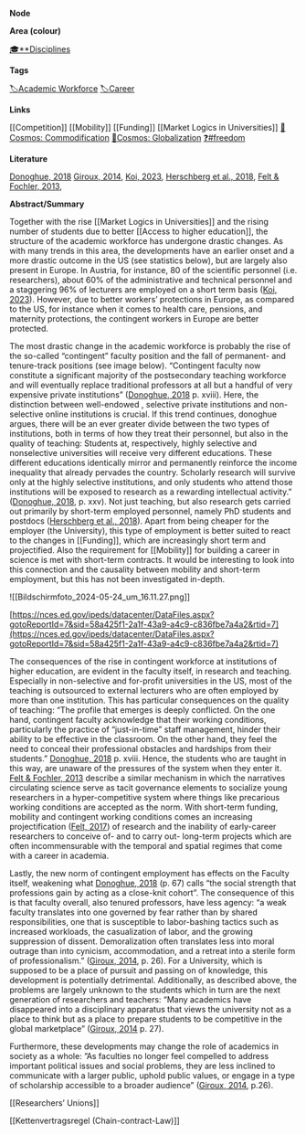 **Node**

**Area (colour)**

[🎓**Disciplines](https://lean-sphynx-49b.notion.site/Disciplines-72ba770b397c4f34aed13a10d8d0cc3e?pvs=21)

**Tags**

[🏷️Academic Workforce](https://lean-sphynx-49b.notion.site/Academic-Workforce-14c2434af32e41c190a68c92b02ddf42?pvs=21) [🏷️Career](https://lean-sphynx-49b.notion.site/Career-1ff19b147d7546bca8472eac866c033a?pvs=21)

**Links**

[[Competition]] [[Mobility]] [[Funding]] [[Market Logics in Universities]] [🌌Cosmos: Commodification](https://lean-sphynx-49b.notion.site/Cosmos-Commodification-ce1df3cd683e4bc39a4f7348f4df6701?pvs=21) [🌌Cosmos: Globalization](https://lean-sphynx-49b.notion.site/Cosmos-Globalization-8bfcc0523ab64a819cd329a6875da3ed?pvs=21) [❓#freedom](https://lean-sphynx-49b.notion.site/Freedom-11587210186680bc90dfc92c64aa96cf?pvs=21)

**Literature**

[Donoghue, 2018](https://lean-sphynx-49b.notion.site/Donoghue-2018-aee62f0a4f844d198ecbd84204b8a275?pvs=21) [Giroux, 2014](https://lean-sphynx-49b.notion.site/Giroux-2014-20c30865408446ddb6d170071f45f881?pvs=21), [Koi, 2023](https://lean-sphynx-49b.notion.site/Koi-2023-3ce1bbc293c0408b9abd79681bf94925?pvs=21), [Herschberg et al., 2018](https://lean-sphynx-49b.notion.site/Herschberg-et-al-2018-775342f8066041bca57c538cf079de5a?pvs=21), [Felt & Fochler, 2013](https://lean-sphynx-49b.notion.site/Felt-Fochler-2013-63ea1d5bbc1043be9fd0f94c7f750169?pvs=21),

**Abstract/Summary**

Together with the rise [[Market Logics in Universities]] and the rising number of students due to better [[Access to higher education]], the structure of the academic workforce has undergone drastic changes. As with many trends in this area, the developments have an earlier onset and a more drastic outcome in the US (see statistics below), but are largely also present in Europe. In Austria, for instance, 80 of the scientific personnel (i.e. researchers), about 60% of the administrative and technical personnel and a staggering 96% of lecturers are employed on a short term basis ([Koi, 2023](https://lean-sphynx-49b.notion.site/Koi-2023-3ce1bbc293c0408b9abd79681bf94925?pvs=21)). However, due to better workers’ protections in Europe, as compared to the US, for instance when it comes to health care, pensions, and maternity protections, the contingent workers in Europe are better protected.

The most drastic change in the academic workforce is probably the rise of the so-called “contingent” faculty position and the fall of permanent- and tenure-track positions (see image below). “Contingent faculty now constitute a significant majority of the postsecondary teaching workforce and will eventually replace traditional professors at all but a handful of very expensive private institutions” ([Donoghue, 2018](https://lean-sphynx-49b.notion.site/Donoghue-2018-aee62f0a4f844d198ecbd84204b8a275?pvs=21) p. xviii). Here, the distinction between well-endowed , selective private institutions and non-selective online institutions is crucial. If this trend continues, donoghue argues, there will be an ever greater divide between the two types of institutions, both in terms of how they treat their personnel, but also in the quality of teaching: Students at, respectively, highly selective and nonselective universities will receive very different educations. These different educations identically mirror and permanently reinforce the income inequality that already pervades the country. Scholarly research will survive only at the highly selective institutions, and only students who attend those institutions will be exposed to research as a rewarding intellectual activity.” ([Donoghue, 2018](https://lean-sphynx-49b.notion.site/Donoghue-2018-aee62f0a4f844d198ecbd84204b8a275?pvs=21), p. xxv). Not just teaching, but also research gets carried out primarily by short-term employed personnel, namely PhD students and postdocs ([Herschberg et al., 2018](https://lean-sphynx-49b.notion.site/Herschberg-et-al-2018-775342f8066041bca57c538cf079de5a?pvs=21)). Apart from being cheaper for the employer (the University), this type of employment is better suited to react to the changes in [[Funding]], which are increasingly short term and projectified. Also the requirement for [[Mobility]] for building a career in science is met with short-term contracts. It would be interesting to look into this connection and the causality between mobility and short-term employment, but this has not been investigated in-depth.

![[Bildschirmfoto_2024-05-24_um_16.11.27.png]]

[https://nces.ed.gov/ipeds/datacenter/DataFiles.aspx?gotoReportId=7&sid=58a425f1-2a1f-43a9-a4c9-c836fbe7a4a2&rtid=7](https://nces.ed.gov/ipeds/datacenter/DataFiles.aspx?gotoReportId=7&sid=58a425f1-2a1f-43a9-a4c9-c836fbe7a4a2&rtid=7)

The consequences of the rise in contingent workforce at institutions of higher education, are evident in the faculty itself, in research and teaching. Especially in non-selective and for-profit universities in the US, most of the teaching is outsourced to external lecturers who are often employed by more than one institution. This has particular consequences on the quality of teaching: “The profile that emerges is deeply conflicted. On the one hand, contingent faculty acknowledge that their working conditions, particularly the practice of “just-in-time” staff management, hinder their ability to be effective in the classroom. On the other hand, they feel the need to conceal their professional obstacles and hardships from their students.” [Donoghue, 2018](https://lean-sphynx-49b.notion.site/Donoghue-2018-aee62f0a4f844d198ecbd84204b8a275?pvs=21) p. xviii. Hence, the students who are taught in this way, are unaware of the pressures of the system when they enter it. [Felt & Fochler, 2013](https://lean-sphynx-49b.notion.site/Felt-Fochler-2013-63ea1d5bbc1043be9fd0f94c7f750169?pvs=21) describe a similar mechanism in which the narratives circulating science serve as tacit governance elements to socialize young researchers in a hyper-competitive system where things like precarious working conditions are accepted as the norm. With short-term funding, mobility and contingent working conditions comes an increasing projectification ([Felt, 2017](https://lean-sphynx-49b.notion.site/Felt-2017-cbcdcb1df1244a3d83f4531b2091d9c3?pvs=21)) of research and the inability of early-career researchers to conceive of- and to carry out- long-term projects which are often incommensurable with the temporal and spatial regimes that come with a career in academia.

Lastly, the new norm of contingent employment has effects on the Faculty itself, weakening what [Donoghue, 2018](https://lean-sphynx-49b.notion.site/Donoghue-2018-aee62f0a4f844d198ecbd84204b8a275?pvs=21) (p. 67) calls “the social strength that professions gain by acting as a close-knit cohort”. The consequence of this is that faculty overall, also tenured professors, have less agency: “a weak faculty translates into one governed by fear rather than by shared responsibilities, one that is susceptible to labor-bashing tactics such as increased workloads, the casualization of labor, and the growing suppression of dissent. Demoralization often translates less into moral outrage than into cynicism, accommodation, and a retreat into a sterile form of professionalism.” ([Giroux, 2014](https://lean-sphynx-49b.notion.site/Giroux-2014-20c30865408446ddb6d170071f45f881?pvs=21), p. 26). For a University, which is supposed to be a place of pursuit and passing on of knowledge, this development is potentially detrimental. Additionally, as described above, the problems are largely unknown to the students which in turn are the next generation of researchers and teachers: “Many academics have disappeared into a disciplinary apparatus that views the university not as a place to think but as a place to prepare students to be competitive in the global marketplace” ([Giroux, 2014](https://lean-sphynx-49b.notion.site/Giroux-2014-20c30865408446ddb6d170071f45f881?pvs=21) p. 27).

Furthermore, these developments may change the role of academics in society as a whole: ”As faculties no longer feel compelled to address important political issues and social problems, they are less inclined to communicate with a larger public, uphold public values, or engage in a type of scholarship accessible to a broader audience” ([Giroux, 2014](https://lean-sphynx-49b.notion.site/Giroux-2014-20c30865408446ddb6d170071f45f881?pvs=21), p.26).

  

  

[[Researchers’ Unions]]

[[Kettenvertragsregel (Chain-contract-Law)]]